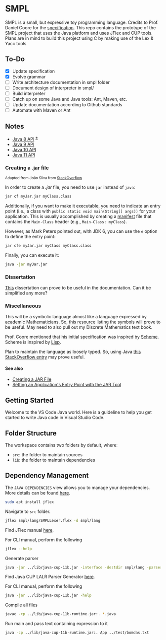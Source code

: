 # SMPL

SMPL is a small, but expressive toy programming language. Credits to Prof. Daniel Coore for the [specification](./src/smpl/lang). This repo contains the prototype of the SMPL project that uses the Java platform and uses JFlex and CUP tools. Plans are in mind to build this project using C by making use of the Lex & Yacc tools.

## To-Do

- [x] Update specification
- [x] Evolve grammar
- [ ] Write architecture documentation in smpl folder
- [ ] Document design of interpreter in smpl/
- [ ] Build interpreter
- [ ] Catch up on some Java and Java tools: Ant, Maven, etc.
- [ ] Update documentation according to Github standards
- [ ] Automate with Maven or Ant

## Notes

 - [Java 8 API](https://docs.oracle.com/javase/8/docs/) <sup><a href="https://docs.oracle.com/javase/8/docs/api/overview-summary.html">&#8251;</a></sup>
 - [Java 9 API](https://docs.oracle.com/javase/9/)
 - [Java 10 API](https://docs.oracle.com/javase/10/)
 - [Java 11 API](https://docs.oracle.com/en/java/javase/11/)

### Creating a .jar file

<small>Adapted from João Silva from [StackOverflow](https://stackoverflow.com/questions/4597866/java-creating-jar-file)</small>

In order to create a _.jar_ file, you need to use `jar` instead of `java`:

```bash
jar cf myJar.jar myClass.class
```

Additionally, if you want to make it executable, you need to indicate an entry point (i.e., a class with `public static void main(String[] args))` for your application. This is usually accomplished by creating a [manifest](http://download.oracle.com/javase/tutorial/deployment/jar/manifestindex.html) file that contains the `Main-Class` header (e.g., `Main-Class: myClass`).

However, as Mark Peters pointed out, with JDK 6, you can use the `e` option to define the entry point:

```bash
jar cfe myJar.jar myClass myClass.class 
```

Finally, you can execute it:

```bash
java -jar myJar.jar
```

### Dissertation

[This](https://andreil26.github.io/me/uniprojects/2019/06/21/lexer_parser.html) dissertation can prove to be useful in the documentation. Can it be simplified any more?

### Miscellaneous

This will be a symbolic language almost like a language expressed by academic Mathematicians. So, [this resource](https://byjus.com/maths/math-symbols/) listing the symbols will prove to be useful. May need to also pull out my Discrete Mathematics text book.

Prof. Coore mentioned that his initial specification was inspired by [Scheme](https://home.adelphi.edu/sbloch/class/archive/270/scheme.shtml). Scheme is inspired by [Lisp](https://lisp-lang.org/).

Plan to maintain the language as loosely typed. So, using Java [this StackOverflow entry](https://stackoverflow.com/questions/28042626/check-if-object-is-instance-of-any-number-class) may prove useful.

#### See also

 - [Creating a JAR File](http://download.oracle.com/javase/tutorial/deployment/jar/build.html)
 - [Setting an Application's Entry Point with the JAR Tool](http://download.oracle.com/javase/tutorial/deployment/jar/appman.html)

## Getting Started

Welcome to the VS Code Java world. Here is a guideline to help you get started to write Java code in Visual Studio Code.

## Folder Structure

The workspace contains two folders by default, where:

- `src`: the folder to maintain sources
- `lib`: the folder to maintain dependencies

## Dependency Management

The `JAVA DEPENDENCIES` view allows you to manage your dependencies. More details can be found [here](https://github.com/microsoft/vscode-java-pack/blob/master/release-notes/v0.9.0.md#work-with-jar-files-directly).

```bash
sudo apt install jflex
```

Navigate to `src` folder.

```bash
jflex smpl/lang/SMPLLexer.flex -d smpl/lang
```

Find JFlex manual [here](https://jflex.de/manual.html).

For CLI manual, perform the following

```bash
jflex --help
```

Generate parser

```bash
java -jar ../lib/java-cup-11b.jar -interface -destdir smpl/lang -parser SMPLParser smpl/lang/SMPLParser.cup
```

Find Java CUP LALR Parser Generator [here](http://www2.cs.tum.edu/projects/cup/index.php).

For CLI manual, perform the following

```bash
java -jar ../lib/java-cup-11b.jar -help
```

Compile all files

```bash
javac -cp ../lib/java-cup-11b-runtime.jar:. *.java
```

Run main and pass text containing expression to it

```bash
java -cp ../lib/java-cup-11b-runtime.jar:. App ../test/bomdas.txt
```
